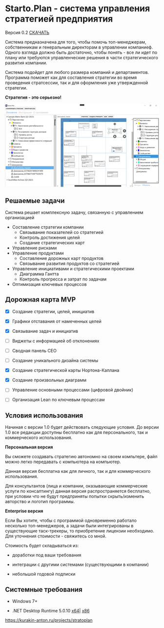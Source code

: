 # Starto.Plan - cистема управления стратегией предприятия

Версия 0.2 [СКАЧАТЬ](https://github.com/anton-dot/Starto.Plan/releases/download/v0.2/StratoPlan.zip)

Система предназначена для того, чтобы помочь топ-менеджерам, собственникам и генеральным директорам в управлении компаниеф.
Одного взгляда должно быть достаточно, чтобы понять - все ли идет по плану или требуются управленческие решения в части стратегического развития компании.

Система подойдет для любого размера компаний и департаментов. Программа поможет как для составления стратегии во время проведения стратсессии, так и для оформления уже утвержденной стратегии.

**Стратегия - это серьезно!**

![alt text](https://github.com/anton-dot/Starto.Plan/blob/main/2021-09-29_12-24-55.png?raw=true)

## Решаемые задачи
Система решает комплексную задачу, связанную с управлением организацией

* Составление стратегии компании
  * Связывание показателей со стратегией
  * Контроль достижения целей
  * Создание стратегических карт
* Управление рисками
* Управление продуктами
   *   Составление дорожных карт продуктов
   *   Связывание развития продуктов со стратегией
* Управление инициативами и стратегическими проектами
  * Диаграмма Гантта 
  * Контроль прогресса и затрат по задачам
* Оптимизация ключевых процессов

## Дорожная карта MVP
- [x] Создание стратегии, целей, инициатив
- [x] Графики отставания от намеченных целей
- [x] Связывание задач и инициатив
- [ ] Виджеты с информацией об отклонениях
- [ ] Сводная панель CEO
- [ ] Создание уникального дизайна системы
- [x] Создание стратегической карты Нортона-Каплана
- [x] Создание произвольных диаграмм
- [ ] Управление основными процессами (цифровой двойник)
- [ ] Организация Lean по ключевым процессам


## **Условия использования**

Начиная с версии 1.0 будет действовать следующие условия. До версии 1.0 все редакции доступны бесплатно как для персонального, так и коммерческого использования.

**Персональная версия**

Вы сможете создавать стратегию автономно на своем компьтере, файл можно легко передавать с компьютера на компьютер.

Данная версия бесплатна как для личного, так и для коммерческого использования.

Для консультантов (лица и компании, оказывающие коммерческие услуги по консалтингу) данная версия распространяется бесплатно, при условии что не будут предприняты попытки скрыть/изменить авторство и логотип программы.

**Enterprise версия**

Если Вы хотите, чтобы с программой одновременно работало несколько топ-менеджеров, а задачи были интегрированы в существующие таск-трекеры, то приобретение лицензии необходимо.
Для уточнения стоимости - свяжитесь со мной.

Стоимость будет складываться из:

* доработки под ваши требования

* интеграции с другими системами (существующими в компании)

* небольшой годовой подписки


## Системные требования
* Windows 7+

* .NET Desktop Runtime 5.0.10 [x64](https://dotnet.microsoft.com/download/dotnet/thank-you/runtime-desktop-5.0.10-windows-x64-installer)| [x86](https://dotnet.microsoft.com/download/dotnet/thank-you/runtime-desktop-5.0.10-windows-x86-installer)


https://kurakin-anton.ru/projects/stratoplan
